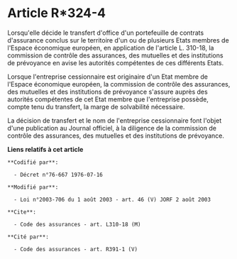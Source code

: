 # Article R*324-4

Lorsqu'elle décide le transfert d'office d'un portefeuille de contrats d'assurance conclus sur le territoire d'un ou de
plusieurs Etats membres de l'Espace économique européen, en application de l'article L. 310-18, la commission de contrôle des
assurances, des mutuelles et des institutions de prévoyance en avise les autorités compétentes de ces différents Etats.

Lorsque l'entreprise cessionnaire est originaire d'un Etat membre de l'Espace économique européen, la commission de contrôle
des assurances, des mutuelles et des institutions de prévoyance s'assure auprès des autorités compétentes de cet Etat membre
que l'entreprise possède, compte tenu du transfert, la marge de solvabilité nécessaire.

La décision de transfert et le nom de l'entreprise cessionnaire font l'objet d'une publication au Journal officiel, à la
diligence de la commission de contrôle des assurances, des mutuelles et des institutions de prévoyance.

**Liens relatifs à cet article**

	**Codifié par**:

	  - Décret n°76-667 1976-07-16

	**Modifié par**:

	  - Loi n°2003-706 du 1 août 2003 - art. 46 (V) JORF 2 août 2003

	**Cite**:

	  - Code des assurances - art. L310-18 (M)

	**Cité par**:

	  - Code des assurances - art. R391-1 (V)
